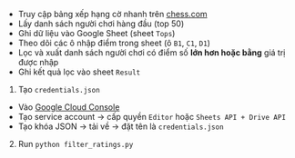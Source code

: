 - Truy cập bảng xếp hạng cờ nhanh trên [chess.com](https://www.chess.com/vi/ratings)
- Lấy danh sách người chơi hàng đầu (top 50)
- Ghi dữ liệu vào Google Sheet (sheet `Tops`)
- Theo dõi các ô nhập điểm trong sheet (ô `B1`, `C1`, `D1`)
- Lọc và xuất danh sách người chơi có điểm số **lớn hơn hoặc bằng** giá trị được nhập
- Ghi kết quả lọc vào sheet `Result`

1. Tạo `credentials.json`

- Vào [Google Cloud Console](https://console.cloud.google.com/)
- Tạo service account → cấp quyền `Editor` hoặc `Sheets API + Drive API`
- Tạo khóa JSON → tải về → đặt tên là `credentials.json`

2. Run `python filter_ratings.py` 